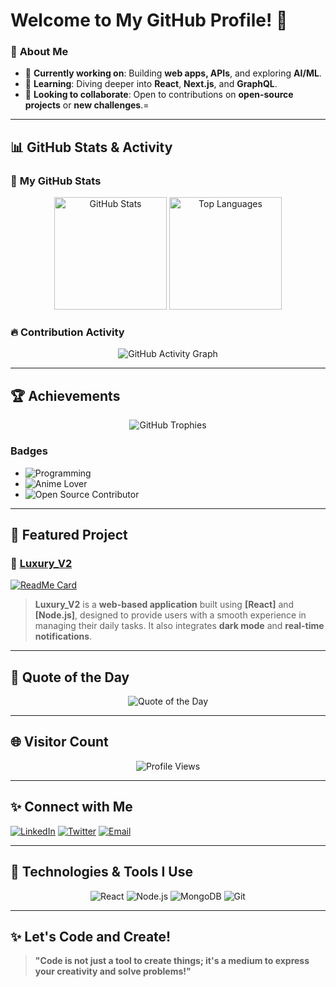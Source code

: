 # Welcome to My GitHub Profile! 👋

### 🌟 **About Me**
- 🔭 **Currently working on**: Building **web apps, APIs**, and exploring **AI/ML**.
- 🌱 **Learning**: Diving deeper into **React**, **Next.js**, and **GraphQL**.
- 👯 **Looking to collaborate**: Open to contributions on **open-source projects** or **new challenges**.=

---

## 📊 **GitHub Stats & Activity**

### 🚀 **My GitHub Stats**
<div align="center">
  <img src="https://github-readme-stats.vercel.app/api?username=Mahdi732&show_icons=true&hide=prs&count_private=true&theme=radical" alt="GitHub Stats" height="180em"/>
  <img src="https://github-readme-stats.vercel.app/api/top-langs/?username=Mahdi732&layout=compact&theme=radical" alt="Top Languages" height="180em"/>
</div>

### 🔥 **Contribution Activity**
<div align="center">
  <img src="https://github-readme-activity-graph.vercel.app/graph?username=Mahdi732&theme=react-dark&hide_border=true&line=3a8cff&point=00ff8c" alt="GitHub Activity Graph"/>
</div>

---

## 🏆 **Achievements**

<div align="center">
  <img src="https://github-profile-trophy.vercel.app/?username=Mahdi732&theme=radical&no-frame=true&row=1&column=6&margin-w=15&margin-h=15" alt="GitHub Trophies"/>
</div>

### **Badges**
- ![Programming](https://img.shields.io/badge/Programming-php-blue?style=flat-square)
- ![Anime Lover](https://img.shields.io/badge/Anime-Attack_on_Titan-red?style=flat-square)
- ![Open Source Contributor](https://img.shields.io/badge/Open%20Source-Contributor-green?style=flat-square)

---

## 🎯 **Featured Project**

### 🌟 [**Luxury_V2**](https://github.com/Mahdi732/Luxury_V2)

[![ReadMe Card](https://github-readme-stats.vercel.app/api/pin/?username=Mahdi732&repo=Luxury_V2&theme=radical)](https://github.com/Mahdi732/Luxury_V2)

> **Luxury_V2** is a **web-based application** built using **[React]** and **[Node.js]**, designed to provide users with a smooth experience in managing their daily tasks. It also integrates **dark mode** and **real-time notifications**.

---

## 💬 **Quote of the Day**

<div align="center">
  <img src="https://quotes-github-readme.vercel.app/api?type=horizontal&theme=radical" alt="Quote of the Day"/>
</div>

---

## 🌐 **Visitor Count**

<div align="center">
  <img src="https://komarev.com/ghpvc/?username=Mahdi732&color=blue" alt="Profile Views"/>
</div>

---

## ✨ **Connect with Me**

[![LinkedIn](https://img.shields.io/badge/LinkedIn-Connect-blue?style=for-the-badge&logo=linkedin)](https://linkedin.com/in/your-linkedin)
[![Twitter](https://img.shields.io/badge/Twitter-Follow-blue?style=for-the-badge&logo=twitter)](https://twitter.com/your-twitter)
[![Email](https://img.shields.io/badge/Email-Get%20in%20touch-orange?style=for-the-badge&logo=gmail)](mailto:your.email@example.com)

---

## 🌟 **Technologies & Tools I Use**

<div align="center">
  <img src="https://img.shields.io/badge/Frontend-React-61dafb?style=for-the-badge&logo=react" alt="React"/>
  <img src="https://img.shields.io/badge/Backend-Node.js-339933?style=for-the-badge&logo=node.js" alt="Node.js"/>
  <img src="https://img.shields.io/badge/Database-MongoDB-47a248?style=for-the-badge&logo=mongodb" alt="MongoDB"/>
  <img src="https://img.shields.io/badge/Version%20Control-Git-F05032?style=for-the-badge&logo=git" alt="Git"/>
</div>

---

## ✨ **Let's Code and Create!**

> **"Code is not just a tool to create things; it's a medium to express your creativity and solve problems!"**
